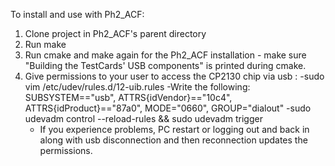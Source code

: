 To install and use with Ph2_ACF:
1. Clone project in Ph2_ACF's parent directory
2. Run make 
3. Run cmake and make again for the Ph2_ACF installation - make sure "Building the TestCards' USB components" is printed during cmake.
4. Give permissions to your user to access the CP2130 chip via usb :
    -sudo vim /etc/udev/rules.d/12-uib.rules
    -Write the following: SUBSYSTEM=="usb", ATTRS{idVendor}=="10c4", ATTRS{idProduct}=="87a0", MODE="0660", GROUP="dialout"
    -sudo udevadm control --reload-rules && sudo udevadm trigger
    - If you experience problems, PC restart or logging out and back in along with usb disconnection and then reconnection updates the permissions.